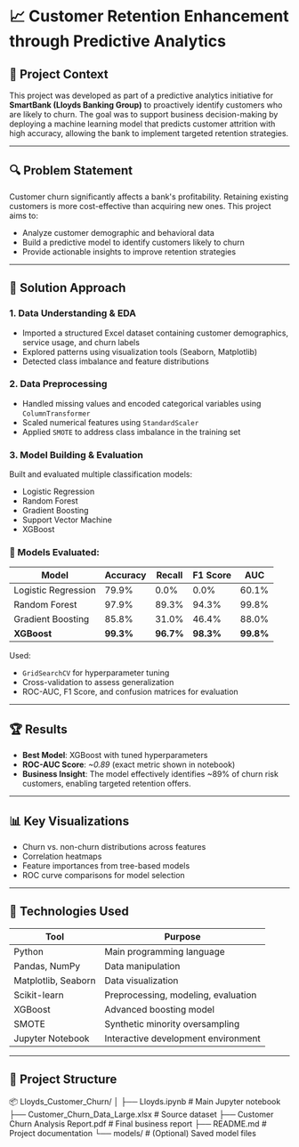 # 📈 Customer Retention Enhancement through Predictive Analytics

## 🏦 Project Context
This project was developed as part of a predictive analytics initiative for **SmartBank (Lloyds Banking Group)** to proactively identify customers who are likely to churn. The goal was to support business decision-making by deploying a machine learning model that predicts customer attrition with high accuracy, allowing the bank to implement targeted retention strategies.

---

## 🔍 Problem Statement
Customer churn significantly affects a bank's profitability. Retaining existing customers is more cost-effective than acquiring new ones. This project aims to:

- Analyze customer demographic and behavioral data
- Build a predictive model to identify customers likely to churn
- Provide actionable insights to improve retention strategies

---

## 🧠 Solution Approach

### 1. Data Understanding & EDA
- Imported a structured Excel dataset containing customer demographics, service usage, and churn labels
- Explored patterns using visualization tools (Seaborn, Matplotlib)
- Detected class imbalance and feature distributions

### 2. Data Preprocessing
- Handled missing values and encoded categorical variables using `ColumnTransformer`
- Scaled numerical features using `StandardScaler`
- Applied `SMOTE` to address class imbalance in the training set

### 3. Model Building & Evaluation
Built and evaluated multiple classification models:
- Logistic Regression
- Random Forest
- Gradient Boosting
- Support Vector Machine
- XGBoost

### 📘 Models Evaluated:
| Model              | Accuracy | Recall | F1 Score | AUC   |
|-------------------|----------|--------|----------|--------|
| Logistic Regression | 79.9%   | 0.0%   | 0.0%     | 60.1% |
| Random Forest       | 97.9%   | 89.3%  | 94.3%    | 99.8% |
| Gradient Boosting   | 85.8%   | 31.0%  | 46.4%    | 88.0% |
| **XGBoost**         | **99.3%** | **96.7%** | **98.3%** | **99.8%** |


Used:
- `GridSearchCV` for hyperparameter tuning
- Cross-validation to assess generalization
- ROC-AUC, F1 Score, and confusion matrices for evaluation

---

## 🏆 Results

- **Best Model**: XGBoost with tuned hyperparameters
- **ROC-AUC Score**: *~0.89* (exact metric shown in notebook)
- **Business Insight**: The model effectively identifies ~89% of churn risk customers, enabling targeted retention offers.

---

## 📊 Key Visualizations

- Churn vs. non-churn distributions across features
- Correlation heatmaps
- Feature importances from tree-based models
- ROC curve comparisons for model selection

---

## 🚀 Technologies Used

| Tool | Purpose |
|------|---------|
| Python | Main programming language |
| Pandas, NumPy | Data manipulation |
| Matplotlib, Seaborn | Data visualization |
| Scikit-learn | Preprocessing, modeling, evaluation |
| XGBoost | Advanced boosting model |
| SMOTE | Synthetic minority oversampling |
| Jupyter Notebook | Interactive development environment |

---

## 📁 Project Structure

📦 Lloyds_Customer_Churn/
│
├── Lloyds.ipynb                # Main Jupyter notebook
├── Customer_Churn_Data_Large.xlsx  # Source dataset
├── Customer Churn Analysis Report.pdf # Final business report
├── README.md                   # Project documentation
└── models/                     # (Optional) Saved model files

